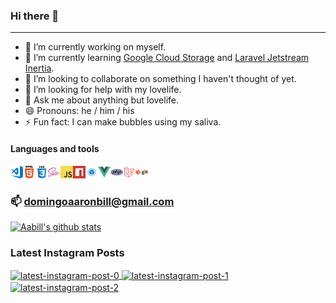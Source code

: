 
### Hi there 👋

 ---
 
- 🔭 I’m currently working on myself.
- 🌱 I’m currently learning [Google Cloud Storage](http://cloud.google.com/storage/) and [Laravel Jetstream Inertia](http://jetstream.laravel.com/1.x/stacks/inertia.html).
- 👯 I’m looking to collaborate on something I haven't thought of yet.
- 🤔 I’m looking for help with my lovelife.
- 💬 Ask me about anything but lovelife.
- 😄 Pronouns: he / him / his
- ⚡ Fun fact: I can make bubbles using my saliva.


#### Languages and tools
<img align="left" alt="Visual Studio Code" width="20px" src="https://raw.githubusercontent.com/github/explore/80688e429a7d4ef2fca1e82350fe8e3517d3494d/topics/visual-studio-code/visual-studio-code.png" /><img align="left" alt="html5" width="20px" src="https://raw.githubusercontent.com/github/explore/80688e429a7d4ef2fca1e82350fe8e3517d3494d/topics/html/html.png" /><img align="left" alt="css3" width="20px" src="https://raw.githubusercontent.com/github/explore/80688e429a7d4ef2fca1e82350fe8e3517d3494d/topics/css/css.png" /><img align="left" alt="sass" width="20px" src="https://raw.githubusercontent.com/github/explore/80688e429a7d4ef2fca1e82350fe8e3517d3494d/topics/sass/sass.png" /><img align="left" alt="javascript" width="20px" src="https://raw.githubusercontent.com/github/explore/80688e429a7d4ef2fca1e82350fe8e3517d3494d/topics/javascript/javascript.png" /><img align="left" alt="npm" width="20px" src="https://raw.githubusercontent.com/github/explore/80688e429a7d4ef2fca1e82350fe8e3517d3494d/topics/npm/npm.png" /><img align="left" alt="webpack" width="20px" src="https://raw.githubusercontent.com/github/explore/80688e429a7d4ef2fca1e82350fe8e3517d3494d/topics/webpack/webpack.png" /><img align="left" alt="vue" width="20px" src="https://raw.githubusercontent.com/github/explore/80688e429a7d4ef2fca1e82350fe8e3517d3494d/topics/vue/vue.png" /><img align="left" alt="php" width="20px" src="https://raw.githubusercontent.com/github/explore/80688e429a7d4ef2fca1e82350fe8e3517d3494d/topics/php/php.png" /><img align="left" alt="laravel" width="20px" src="https://raw.githubusercontent.com/github/explore/80688e429a7d4ef2fca1e82350fe8e3517d3494d/topics/laravel/laravel.png" /><img align="left" style="display: inline-block" alt="git" width="20px" src="https://raw.githubusercontent.com/github/explore/80688e429a7d4ef2fca1e82350fe8e3517d3494d/topics/git/git.png" />

<br/>

##  

### 📫 <domingoaaronbill@gmail.com>
[![Aabill's github stats](https://github-readme-stats.vercel.app/api?username=Aabill)](https://github.com/Aabill/github-readme-stats)

### Latest Instagram Posts
<span><a href="https://www.instagram.com/p/CINFhJwDd0M/"> <img align="center" alt="latest-instagram-post-0" width="250px" src="https://scontent-iad3-1.cdninstagram.com/v/t51.29350-15/128455823_160591145791989_1679633727913656942_n.jpg?_nc_cat=104&ccb=2&_nc_sid=8ae9d6&_nc_ohc=aJFj70j8WOIAX__9LzS&_nc_ht=scontent-iad3-1.cdninstagram.com&oh=bd667a12fd25aa05adfd267440253813&oe=601B10EB"/></a></span><span><a href="https://www.instagram.com/p/CIKQi8LDcdT/"> <img align="center" alt="latest-instagram-post-1" width="250px" src="https://scontent-iad3-1.cdninstagram.com/v/t51.29350-15/128112721_126330455931123_9129911455660629017_n.jpg?_nc_cat=110&ccb=2&_nc_sid=8ae9d6&_nc_ohc=utqj8stj6-0AX_A00_y&_nc_ht=scontent-iad3-1.cdninstagram.com&oh=5fa88eea7f493baf93e4556508824798&oe=601B9CD1"/></a></span><span><a href="https://www.instagram.com/p/CIAGnwOjtu9/"> <img align="center" alt="latest-instagram-post-2" width="250px" src="https://scontent-iad3-1.cdninstagram.com/v/t51.29350-15/127002048_662357987771873_8466200393917906522_n.jpg?_nc_cat=104&ccb=2&_nc_sid=8ae9d6&_nc_ohc=9ev6vOtFuC8AX9Wt1Lq&_nc_ht=scontent-iad3-1.cdninstagram.com&oh=03633484e00f77ec4cb0656050cc9e0f&oe=601C09EC"/></a></span>
